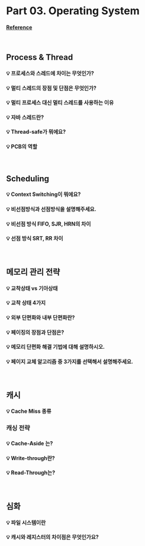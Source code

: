 # Part 03. Operating System

[**Reference**](https://github.com/SSAFY-CS-STUDY/Tech_interview/tree/main/03.Operating_system)

<br>

## Process & Thread

#### 💡 프로세스와 스레드에 차이는 무엇인가?

#### 💡 멀티 스레드의 장점 및 단점은 무엇인가?

#### 💡 멀티 프로세스 대신 멀티 스레드를 사용하는 이유

#### 💡 자바 스레드란?

#### 💡 Thread-safe가 뭐에요?

#### 💡 PCB의 역할

<br>

## Scheduling

#### 💡 Context Switching이 뭐에요?

#### 💡 비선점방식과 선점방식을 설명해주세요.

#### 💡 비선점 방식 FIFO, SJR, HRN의 차이

#### 💡 선점 방식 SRT, RR 차이

<br>

## 메모리 관리 전략

#### 💡 교착상태 vs 기아상태

#### 💡 교착 상태 4가지

#### 💡 외부 단편화와 내부 단편화란?

#### 💡 페이징의 장점과 단점은?

#### 💡 메모리 단편화 해결 기법에 대해 설명하시오.

#### 💡 페이지 교체 알고리즘 중 3가지를 선택해서 설명해주세요.



<br>

## 캐시

#### 💡 Cache Miss 종류

### 캐싱 전략

#### 💡 Cache-Aside 는?

#### 💡 Write-through란?

#### 💡 Read-Through는?


<br>

## 심화

#### 💡 파일 시스템이란

#### 💡 캐시와 레지스터의 차이점은 무엇인가요?

